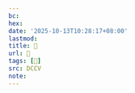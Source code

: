```yaml
---
bc:
hex:
date: '2025-10-13T10:28:17+08:00'
lastmod:
title: 􅤐
url: 􅤐
tags: [𪐝]
src: DCCV
note:
---
```

